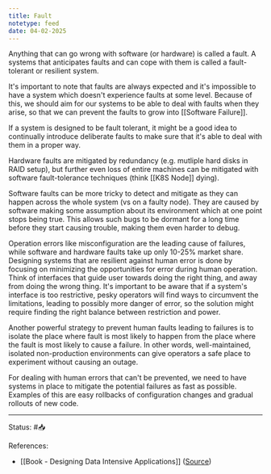 ```yaml
---
title: Fault
notetype: feed
date: 04-02-2025
---
```


Anything that can go wrong with software (or hardware) is called a fault. A systems that anticipates faults and can cope with them is called a fault-tolerant or resilient system.

It's important to note that faults are always expected and it's impossible to have a system which doesn't experience faults at some level. Because of this, we should aim for our systems to be able to deal with faults when they arise, so that we can prevent the faults to grow into [[Software Failure]].

If a system is designed to be fault tolerant, it might be a good idea to continually introduce deliberate faults to make sure that it's able to deal with them in a proper way.

Hardware faults are mitigated by redundancy (e.g. mutliple hard disks in RAID setup), but further even loss of entire machines can be mitigated with software fault-tolerance techniques (think [[K8S Node]] dying).

Software faults can be more tricky to detect and mitigate as they can happen across the whole system (vs on a faulty node). They are caused by software making some assumption about its environment which at one point stops being true. This allows such bugs to be dormant for a long time before they start causing trouble, making them even harder to debug.

Operation errors like misconfiguration are the leading cause of failures, while software and hardware faults take up only 10-25% market share. Designing systems that are resilient against human error is done by focusing on minimizing the opportunities for error during human operation. Think of interfaces that guide user towards doing the right thing, and away from doing the wrong thing. It's important to be aware that if a system's interface is too restrictive, pesky operators will find ways to circumvent the limitations, leading to possibly more danger of error, so the solution might require finding the right balance between restriction and power.

Another powerful strategy to prevent human faults leading to failures is to isolate the place where fault is most likely to happen from the place where the fault is most likely to cause a failure. In other words, well-maintained, isolated non-production environments can give operators a safe place to experiment without causing an outage.

For dealing with human errors that can't be prevented, we need to have systems in place to mitigate the potential failures as fast as possible. Examples of this are easy rollbacks of configuration changes and gradual rollouts of new code.

-----

Status: #📥

References:
- [[Book - Designing Data Intensive Applications]] ([Source](https://www.amazon.com/Designing-Data-Intensive-Applications-Reliable-Maintainable/dp/1449373321))